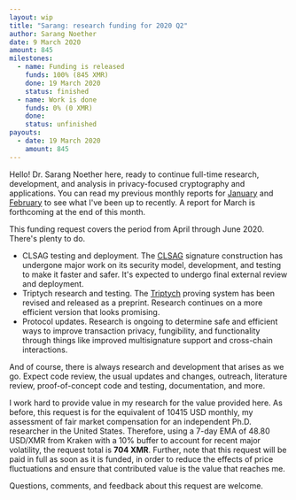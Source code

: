 ```yaml
---
layout: wip
title: "Sarang: research funding for 2020 Q2"
author: Sarang Noether
date: 9 March 2020
amount: 845
milestones:
  - name: Funding is released
    funds: 100% (845 XMR)
    done: 19 March 2020
    status: finished
  - name: Work is done
    funds: 0% (0 XMR)
    done:
    status: unfinished
payouts:
  - date: 19 March 2020
    amount: 845
---
```

Hello! Dr. Sarang Noether here, ready to continue full-time research, development, and analysis in privacy-focused cryptography and applications. You can read my previous monthly reports for [January](https://repo.getmonero.org/monero-project/ccs-proposals/-/merge_requests/110#note_8753) and [February](https://repo.getmonero.org/monero-project/ccs-proposals/-/merge_requests/110#note_9123) to see what I've been up to recently. A report for March is forthcoming at the end of this month.

This funding request covers the period from April through June 2020. There's plenty to do.
- CLSAG testing and deployment. The [CLSAG](https://eprint.iacr.org/2019/654) signature construction has undergone major work on its security model, development, and testing to make it faster and safer. It's expected to undergo final external review and deployment.
- Triptych research and testing. The [Triptych](https://eprint.iacr.org/2020/018) proving system has been revised and released as a preprint. Research continues on a more efficient version that looks promising.
- Protocol updates. Research is ongoing to determine safe and efficient ways to improve transaction privacy, fungibility, and functionality through things like improved multisignature support and cross-chain interactions.

And of course, there is always research and development that arises as we go. Expect code review, the usual updates and changes, outreach, literature review, proof-of-concept code and testing, documentation, and more.

I work hard to provide value in my research for the value provided here. As before, this request is for the equivalent of 10415 USD monthly, my assessment of fair market compensation for an independent Ph.D. researcher in the United States. Therefore, using a 7-day EMA of 48.80 USD/XMR from Kraken with a 10% buffer to account for recent major volatility, the request total is **704 XMR**. Further, note that this request will be paid in full as soon as it is funded, in order to reduce the effects of price fluctuations and ensure that contributed value is the value that reaches me.

Questions, comments, and feedback about this request are welcome.
